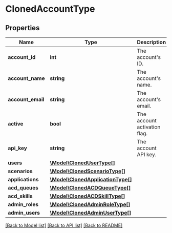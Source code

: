 # ClonedAccountType

## Properties
Name | Type | Description | Notes
------------ | ------------- | ------------- | -------------
**account_id** | **int** | The account&#39;s ID. | 
**account_name** | **string** | The account&#39;s name. | 
**account_email** | **string** | The account&#39;s email. | 
**active** | **bool** | The account activation flag. | 
**api_key** | **string** | The account API key. | 
**users** | [**\Model\ClonedUserType[]**](ClonedUserType.md) |  | [optional] 
**scenarios** | [**\Model\ClonedScenarioType[]**](ClonedScenarioType.md) |  | [optional] 
**applications** | [**\Model\ClonedApplicationType[]**](ClonedApplicationType.md) |  | [optional] 
**acd_queues** | [**\Model\ClonedACDQueueType[]**](ClonedACDQueueType.md) |  | [optional] 
**acd_skills** | [**\Model\ClonedACDSkillType[]**](ClonedACDSkillType.md) |  | [optional] 
**admin_roles** | [**\Model\ClonedAdminRoleType[]**](ClonedAdminRoleType.md) |  | [optional] 
**admin_users** | [**\Model\ClonedAdminUserType[]**](ClonedAdminUserType.md) |  | [optional] 

[[Back to Model list]](../README.md#documentation-for-models) [[Back to API list]](../README.md#documentation-for-api-endpoints) [[Back to README]](../README.md)



